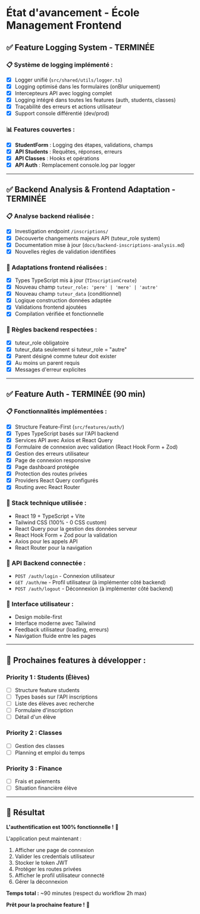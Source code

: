 # État d'avancement - École Management Frontend

## ✅ **Feature Logging System - TERMINÉE**

### **📋 Système de logging implémenté :**
- [x] Logger unifié (`src/shared/utils/logger.ts`)
- [x] Logging optimisé dans les formulaires (onBlur uniquement)
- [x] Intercepteurs API avec logging complet
- [x] Logging intégré dans toutes les features (auth, students, classes)
- [x] Traçabilité des erreurs et actions utilisateur
- [x] Support console différentié (dev/prod)

### **📊 Features couvertes :**
- [x] **StudentForm** : Logging des étapes, validations, champs
- [x] **API Students** : Requêtes, réponses, erreurs
- [x] **API Classes** : Hooks et opérations
- [x] **API Auth** : Remplacement console.log par logger

---

## ✅ **Backend Analysis & Frontend Adaptation - TERMINÉE**

### **📋 Analyse backend réalisée :**
- [x] Investigation endpoint `/inscriptions/` 
- [x] Découverte changements majeurs API (tuteur_role system)
- [x] Documentation mise à jour (`docs/backend-inscriptions-analysis.md`)
- [x] Nouvelles règles de validation identifiées

### **🔧 Adaptations frontend réalisées :**
- [x] Types TypeScript mis à jour (`TInscriptionCreate`)
- [x] Nouveau champ `tuteur_role: 'pere' | 'mere' | 'autre'`
- [x] Nouveau champ `tuteur_data` (conditionnel)
- [x] Logique construction données adaptée
- [x] Validations frontend ajoutées
- [x] Compilation vérifiée et fonctionnelle

### **🎯 Règles backend respectées :**
- [x] tuteur_role obligatoire
- [x] tuteur_data seulement si tuteur_role = "autre"
- [x] Parent désigné comme tuteur doit exister
- [x] Au moins un parent requis
- [x] Messages d'erreur explicites

---

## ✅ **Feature Auth - TERMINÉE (90 min)**

### **📋 Fonctionnalités implémentées :**
- [x] Structure Feature-First (`src/features/auth/`)
- [x] Types TypeScript basés sur l'API backend
- [x] Services API avec Axios et React Query
- [x] Formulaire de connexion avec validation (React Hook Form + Zod)
- [x] Gestion des erreurs utilisateur
- [x] Page de connexion responsive
- [x] Page dashboard protégée
- [x] Protection des routes privées
- [x] Providers React Query configurés
- [x] Routing avec React Router

### **🔧 Stack technique utilisée :**
- React 19 + TypeScript + Vite
- Tailwind CSS (100% - 0 CSS custom)
- React Query pour la gestion des données serveur
- React Hook Form + Zod pour la validation
- Axios pour les appels API
- React Router pour la navigation

### **🎯 API Backend connectée :**
- `POST /auth/login` - Connexion utilisateur
- `GET /auth/me` - Profil utilisateur (à implémenter côté backend)
- `POST /auth/logout` - Déconnexion (à implémenter côté backend)

### **📱 Interface utilisateur :**
- Design mobile-first
- Interface moderne avec Tailwind
- Feedback utilisateur (loading, erreurs)
- Navigation fluide entre les pages

---

## 🚀 **Prochaines features à développer :**

### **Priority 1 : Students (Élèves)**
- [ ] Structure feature students
- [ ] Types basés sur l'API inscriptions
- [ ] Liste des élèves avec recherche
- [ ] Formulaire d'inscription
- [ ] Détail d'un élève

### **Priority 2 : Classes**
- [ ] Gestion des classes
- [ ] Planning et emploi du temps

### **Priority 3 : Finance**
- [ ] Frais et paiements
- [ ] Situation financière élève

---

## 🏁 **Résultat**

**L'authentification est 100% fonctionnelle !** 🎉

L'application peut maintenant :
1. Afficher une page de connexion
2. Valider les credentials utilisateur
3. Stocker le token JWT
4. Protéger les routes privées  
5. Afficher le profil utilisateur connecté
6. Gérer la déconnexion

**Temps total :** ~90 minutes (respect du workflow 2h max)

**Prêt pour la prochaine feature !** 🚀
